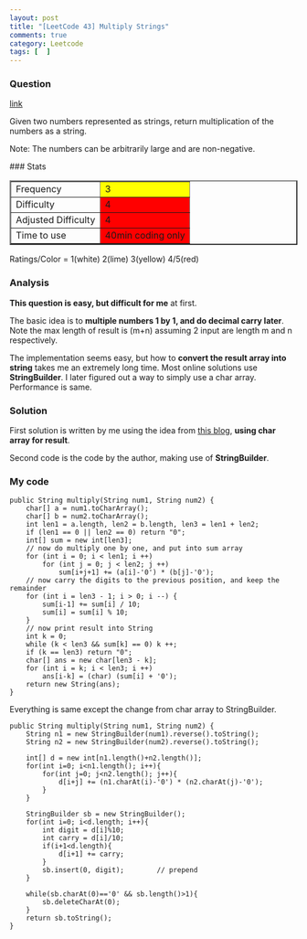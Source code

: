 ```yaml
---
layout: post
title: "[LeetCode 43] Multiply Strings"
comments: true
category: Leetcode
tags: [  ]
---
```



### Question 
[link](http://oj.leetcode.com/problems/multiply-strings/)

<div class="question-content">
            <p></p><p>Given two numbers represented as strings, return multiplication of the numbers as a string.</p>

<p>Note: The numbers can be arbitrarily large and are non-negative.</p><p></p>
          </div>
### Stats
<table border="2">
	<tr>
		<td>Frequency</td>
		<td bgcolor="yellow">3</td>
	</tr>
	<tr>
		<td>Difficulty</td>
		<td bgcolor="red">4</td>
	</tr>
	<tr>
		<td>Adjusted Difficulty</td>
		<td bgcolor="red">4</td>
	</tr>
	<tr>
		<td>Time to use</td>
		<td bgcolor="red">40min coding only</td>
	</tr>
</table>

Ratings/Color = 1(white) 2(lime) 3(yellow) 4/5(red)

### Analysis

__This question is easy, but difficult for me__ at first. 

The basic idea is to __multiple numbers 1 by 1, and do decimal carry later__. Note the max length of result is (m+n) assuming 2 input are length m and n respectively. 

The implementation seems easy, but how to __convert the result array into string__ takes me an extremely long time. Most online solutions use __StringBuilder__. I later figured out a way to simply use a char array. Performance is same. 

### Solution

First solution is written by me using the idea from [this blog](http://blog.csdn.net/fightforyourdream/article/details/17370495), __using char array for result__. 

Second code is the code by the author, making use of __StringBuilder__. 

### My code 


    public String multiply(String num1, String num2) {
        char[] a = num1.toCharArray();
        char[] b = num2.toCharArray();
        int len1 = a.length, len2 = b.length, len3 = len1 + len2;
        if (len1 == 0 || len2 == 0) return "0";
        int[] sum = new int[len3];
        // now do multiply one by one, and put into sum array
        for (int i = 0; i < len1; i ++) 
            for (int j = 0; j < len2; j ++) 
                sum[i+j+1] += (a[i]-'0') * (b[j]-'0');
        // now carry the digits to the previous position, and keep the remainder
        for (int i = len3 - 1; i > 0; i --) {
            sum[i-1] += sum[i] / 10;
            sum[i] = sum[i] % 10;
        }
        // now print result into String
        int k = 0;
        while (k < len3 && sum[k] == 0) k ++;
        if (k == len3) return "0";
        char[] ans = new char[len3 - k];
        for (int i = k; i < len3; i ++)
            ans[i-k] = (char) (sum[i] + '0');
        return new String(ans);
    }


Everything is same except the change from char array to StringBuilder.


    public String multiply(String num1, String num2) {  
        String n1 = new StringBuilder(num1).reverse().toString();  
        String n2 = new StringBuilder(num2).reverse().toString();  

        int[] d = new int[n1.length()+n2.length()];     
        for(int i=0; i<n1.length(); i++){  
            for(int j=0; j<n2.length(); j++){  
                d[i+j] += (n1.charAt(i)-'0') * (n2.charAt(j)-'0');     
            }  
        }  

        StringBuilder sb = new StringBuilder();  
        for(int i=0; i<d.length; i++){  
            int digit = d[i]%10;      
            int carry = d[i]/10;     
            if(i+1<d.length){  
                d[i+1] += carry;  
            }  
            sb.insert(0, digit);        // prepend  
        }  

        while(sb.charAt(0)=='0' && sb.length()>1){  
            sb.deleteCharAt(0);  
        }  
        return sb.toString();  
    }  

